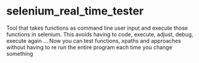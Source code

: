 # selenium_real_time_tester
Tool that takes functions as command line user input and execute those functions in selenium. 
This avoids having to code, execute, adjust, debug, execute again ... 
Now you can test functions, xpaths and approaches without having to re run the entire program each time you change something
